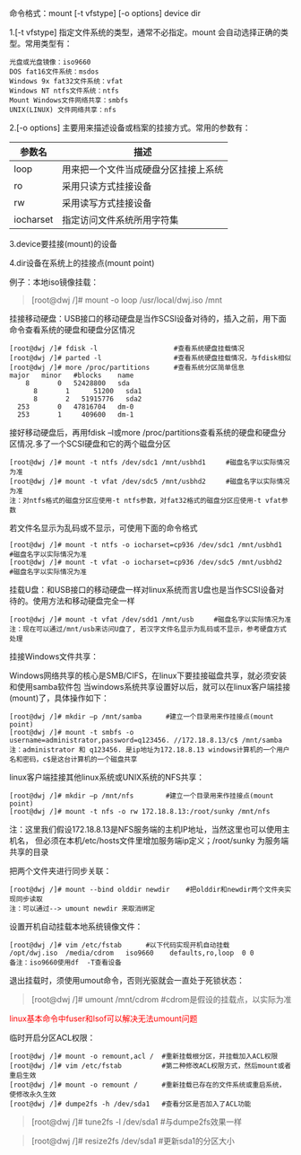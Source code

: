 命令格式：mount [-t vfstype] [-o options] device dir

1.[-t vfstype] 指定文件系统的类型，通常不必指定。mount 会自动选择正确的类型。常用类型有：
```
光盘或光盘镜像：iso9660
DOS fat16文件系统：msdos
Windows 9x fat32文件系统：vfat
Windows NT ntfs文件系统：ntfs
Mount Windows文件网络共享：smbfs
UNIX(LINUX) 文件网络共享：nfs
```
2.[-o options] 主要用来描述设备或档案的挂接方式。常用的参数有：

参数名 | 描述
---|---
loop | 用来把一个文件当成硬盘分区挂接上系统
ro | 采用只读方式挂接设备
rw | 采用读写方式挂接设备
iocharset | 指定访问文件系统所用字符集

3.device要挂接(mount)的设备

4.dir设备在系统上的挂接点(mount point)

例子：本地iso镜像挂载：
>[root@dwj /]# mount -o loop /usr/local/dwj.iso /mnt

挂接移动硬盘：USB接口的移动硬盘是当作SCSI设备对待的，插入之前，用下面命令查看系统的硬盘和硬盘分区情况
```
[root@dwj /]# fdisk -l                   #查看系统硬盘挂载情况
[root@dwj /]# parted -l                  #查看系统硬盘挂载情况，与fdisk相似
[root@dwj /]# more /proc/partitions      #查看系统分区简单信息
major   minor   #blocks    name
    8       0   52428800   sda
	  8       1      51200   sda1
	  8       2   51915776   sda2
  253       0   47816704   dm-0
  253       1     409600   dm-1
```
接好移动硬盘后，再用fdisk –l或more /proc/partitions查看系统的硬盘和硬盘分区情况.多了一个SCSI硬盘和它的两个磁盘分区
```
[root@dwj /]# mount -t ntfs /dev/sdc1 /mnt/usbhd1     #磁盘名字以实际情况为准
[root@dwj /]# mount -t vfat /dev/sdc5 /mnt/usbhd2     #磁盘名字以实际情况为准  
注：对ntfs格式的磁盘分区应使用-t ntfs参数，对fat32格式的磁盘分区应使用-t vfat参数
```
若文件名显示为乱码或不显示，可使用下面的命令格式
```
[root@dwj /]# mount -t ntfs -o iocharset=cp936 /dev/sdc1 /mnt/usbhd1    #磁盘名字以实际情况为准  
[root@dwj /]# mount -t vfat -o iocharset=cp936 /dev/sdc5 /mnt/usbhd2    #磁盘名字以实际情况为准
```
挂载U盘：和USB接口的移动硬盘一样对linux系统而言U盘也是当作SCSI设备对待的。使用方法和移动硬盘完全一样
```
[root@dwj /]# mount -t vfat /dev/sdd1 /mnt/usb     #磁盘名字以实际情况为准  
注：现在可以通过/mnt/usb来访问U盘了, 若汉字文件名显示为乱码或不显示，参考硬盘方式处理
```
挂接Windows文件共享：

Windows网络共享的核心是SMB/CIFS，在linux下要挂接磁盘共享，就必须安装和使用samba软件包
当windows系统共享设置好以后，就可以在linux客户端挂接(mount)了，具体操作如下：
```
[root@dwj /]# mkdir –p /mnt/samba      #建立一个目录用来作挂接点(mount point)
[root@dwj /]# mount -t smbfs -o username=administrator,password=q123456. //172.18.8.13/c$ /mnt/samba
注：administrator 和 q123456. 是ip地址为172.18.8.13 windows计算机的一个用户名和密码，c$是这台计算机的一个磁盘共享
```
linux客户端挂接其他linux系统或UNIX系统的NFS共享：
```
[root@dwj /]# mkdir –p /mnt/nfs        #建立一个目录用来作挂接点(mount point)
[root@dwj /]# mount -t nfs -o rw 172.18.8.13:/root/sunky /mnt/nfs
```
注：这里我们假设172.18.8.13是NFS服务端的主机IP地址，当然这里也可以使用主机名，
但必须在本机/etc/hosts文件里增加服务端ip定义；/root/sunky 为服务端共享的目录

把两个文件夹进行同步关联：
```
[root@dwj /]# mount --bind olddir newdir    #把olddir和newdir两个文件夹实现同步读取
注：可以通过--> umount newdir 来取消绑定
```
设置开机自动挂载本地系统镜像文件：
```
[root@dwj /]# vim /etc/fstab      #以下代码实现开机自动挂载
/opt/dwj.iso  /media/cdrom   iso9660    defaults,ro,loop  0 0
备注：iso9660使用df  -T查看设备
```
退出挂载时，须使用umout命令，否则光驱就会一直处于死锁状态：
>[root@dwj /]# umount /mnt/cdrom      #cdrom是假设的挂载点，以实际为准

<font color=#FF0000>linux基本命令中fuser和lsof可以解决无法umount问题</font>  <br>

临时开启分区ACL权限：
```
[root@dwj /]# mount -o remount,acl /  #重新挂载根分区，并挂载加入ACL权限
[root@dwj /]# vim /etc/fstab          #第二种修改ACL权限方式，然后mount或者重启生效
[root@dwj /]# mount -o remount /      #重新挂载已存在的文件系统或重启系统，使修改永久生效    
[root@dwj /]# dumpe2fs -h /dev/sda1   #查看分区是否加入了ACL功能
```
>[root@dwj /]# tune2fs -l /dev/sda1        #与dumpe2fs效果一样

>[root@dwj /]# resize2fs /dev/sda1         #更新sda1的分区大小
